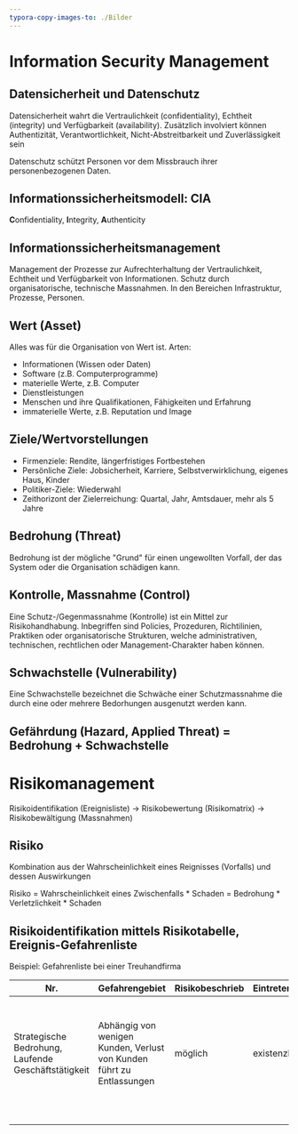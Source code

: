 ```yaml
---
typora-copy-images-to: ./Bilder
---
```


# Information Security Management

## Datensicherheit und Datenschutz

Datensicherheit wahrt die Vertraulichkeit (confidentiality), Echtheit (integrity) und Verfügbarkeit (availability). Zusätzlich involviert können Authentizität, Verantwortlichkeit, Nicht-Abstreitbarkeit und Zuverlässigkeit sein

Datenschutz schützt Personen vor dem Missbrauch ihrer personenbezogenen Daten.

## Informationssicherheitsmodell: CIA

**C**onfidentiality, **I**ntegrity, **A**uthenticity

## Informationssicherheitsmanagement

Management der Prozesse zur Aufrechterhaltung der Vertraulichkeit, Echtheit und Verfügbarkeit von Informationen. Schutz durch organisatorische, technische Massnahmen. In den Bereichen Infrastruktur, Prozesse, Personen.

## Wert (Asset)

Alles was für die Organisation von Wert ist. Arten:

* Informationen (Wissen oder Daten)
* Software (z.B. Computerprogramme)
* materielle Werte, z.B. Computer
* Dienstleistungen
* Menschen und ihre Qualifikationen, Fähigkeiten und Erfahrung
* immaterielle Werte, z.B. Reputation und Image

## Ziele/Wertvorstellungen

* Firmenziele: Rendite, längerfristiges Fortbestehen
* Persönliche Ziele: Jobsicherheit, Karriere, Selbstverwirklichung, eigenes Haus, Kinder
* Politiker-Ziele: Wiederwahl
* Zeithorizont der Zielerreichung: Quartal, Jahr, Amtsdauer, mehr als 5 Jahre

## Bedrohung (Threat)

Bedrohung ist der mögliche "Grund" für einen ungewollten Vorfall, der das System oder die Organisation schädigen kann.

## Kontrolle, Massnahme (Control)

Eine Schutz-/Gegenmassnahme (Kontrolle) ist ein Mittel zur Risikohandhabung. Inbegriffen sind Policies, Prozeduren, Richtilinien, Praktiken oder organisatorische Strukturen, welche administrativen, technischen, rechtlichen oder Management-Charakter haben können.

## Schwachstelle (Vulnerability)

Eine Schwachstelle bezeichnet die Schwäche einer Schutzmassnahme die durch eine oder mehrere Bedorhungen ausgenutzt werden kann.

## Gefährdung (Hazard, Applied Threat) = Bedrohung + Schwachstelle

# Risikomanagement

Risikoidentifikation (Ereignisliste) $\rightarrow$ Risikobewertung (Risikomatrix) $\rightarrow$ Risikobewältigung (Massnahmen)

## Risiko

Kombination aus der Wahrscheinlichkeit eines Reignisses (Vorfalls) und dessen Auswirkungen

Risiko = Wahrscheinlichkeit eines Zwischenfalls * Schaden = Bedrohung * Verletzlichkeit * Schaden

## Risikoidentifikation mittels Risikotabelle, Ereignis-Gefahrenliste

Beispiel: Gefahrenliste bei einer Treuhandfirma

| Nr.                                      | Gefahrengebiet                           | Risikobeschrieb | Eintretenswahrscheinlichkeit | Schadenpotenzial | Verantwortlich                           | Massnahmen    | Termin |
| ---------------------------------------- | ---------------------------------------- | --------------- | ---------------------------- | ---------------- | ---------------------------------------- | ------------- | ------ |
| Strategische Bedrohung, Laufende Geschäftstätigkeit | Abhängig von wenigen Kunden, Verlust von Kunden führt zu Entlassungen | möglich         | existenzbedrohend            | XY               | Vergrösserung des Kundenstamms durch Fokussierung auf eine weitere Branche, Ausarbeiten Marketingplan | Dezember 20xx |        |
|                                          |                                          |                 |                              |                  |                                          |               |        |
|                                          |                                          |                 |                              |                  |                                          |               |        |
|                                          |                                          |                 |                              |                  |                                          |               |        |
|                                          |                                          |                 |                              |                  |                                          |               |        |